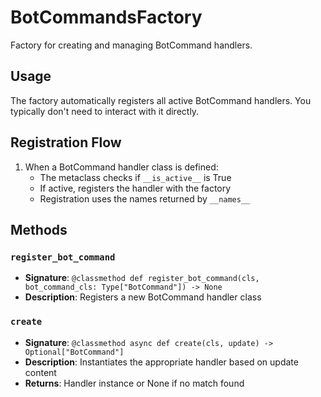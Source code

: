 # BotCommandsFactory

Factory for creating and managing BotCommand handlers.

## Usage

The factory automatically registers all active BotCommand handlers. 
You typically don't need to interact with it directly.

## Registration Flow

1. When a BotCommand handler class is defined:
   - The metaclass checks if `__is_active__` is True
   - If active, registers the handler with the factory
   - Registration uses the names returned by `__names__`

## Methods

### `register_bot_command`
- **Signature**: `@classmethod def register_bot_command(cls, bot_command_cls: Type["BotCommand"]) -> None`
- **Description**: Registers a new BotCommand handler class

### `create`
- **Signature**: `@classmethod async def create(cls, update) -> Optional["BotCommand"]`
- **Description**: Instantiates the appropriate handler based on update content
- **Returns**: Handler instance or None if no match found
